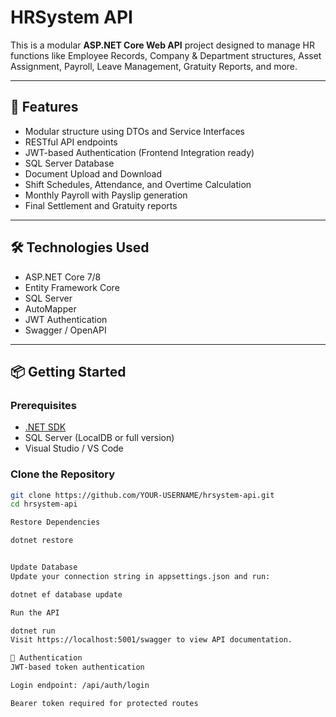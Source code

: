 ﻿# HRSystem API

This is a modular **ASP.NET Core Web API** project designed to manage HR functions like Employee Records, Company & Department structures, Asset Assignment, Payroll, Leave Management, Gratuity Reports, and more.

---

## 🚀 Features

- Modular structure using DTOs and Service Interfaces
- RESTful API endpoints
- JWT-based Authentication (Frontend Integration ready)
- SQL Server Database
- Document Upload and Download
- Shift Schedules, Attendance, and Overtime Calculation
- Monthly Payroll with Payslip generation
- Final Settlement and Gratuity reports

---

## 🛠️ Technologies Used

- ASP.NET Core 7/8
- Entity Framework Core
- SQL Server
- AutoMapper
- JWT Authentication
- Swagger / OpenAPI

---

## 📦 Getting Started

### Prerequisites

- [.NET SDK](https://dotnet.microsoft.com/en-us/download)
- SQL Server (LocalDB or full version)
- Visual Studio / VS Code

### Clone the Repository

```bash
git clone https://github.com/YOUR-USERNAME/hrsystem-api.git
cd hrsystem-api

Restore Dependencies

dotnet restore


Update Database
Update your connection string in appsettings.json and run:

dotnet ef database update

Run the API

dotnet run
Visit https://localhost:5001/swagger to view API documentation.

🔐 Authentication
JWT-based token authentication

Login endpoint: /api/auth/login

Bearer token required for protected routes